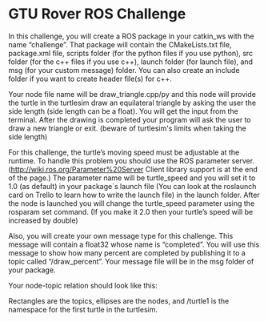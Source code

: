 # GTU Rover ROS Challenge

In this challenge, you will create a ROS package in your catkin_ws with the name “challenge”. That package will contain the CMakeLists.txt file, package.xml file, scripts folder (for the python files if you use python), src folder (for the c++ files if you use c++), launch folder (for launch file), and msg (for your custom message) folder. You can also create an include folder if you want to create header file(s) for c++.

Your node file name will be draw_triangle.cpp/py and this node will provide the turtle in the turtlesim draw an equilateral triangle by asking the user the side length (side length can be a float). You will get the input from the terminal. After the drawing is completed your program will ask the user to draw a new triangle or exit. (beware of turtlesim's limits when taking the side length)

For this challenge, the turtle’s moving speed must be adjustable at the runtime. To handle this problem you should use the ROS parameter server. (http://wiki.ros.org/Parameter%20Server Client library support is at the end of the page.)
The parameter name will be turtle_speed and you will set it to 1.0 (as default) in your package`s launch file (You can look at the roslaunch card on Trello to learn how to write the launch file) in the launch folder. After the node is launched you will change the turtle_speed parameter using the rosparam set command. (If you make it 2.0 then your turtle’s speed will be increased by double)

Also, you will create your own message type for this challenge. This message will contain
a float32 whose name is “completed”. You will use this message to show how many percent are completed by publishing it to a topic called “/draw_percent”. Your message file will be in the msg folder of your package.

Your node-topic relation should look like this:

Rectangles are the topics, ellipses are the nodes, and /turtle1 is the namespace for the first turtle in the turtlesim.
